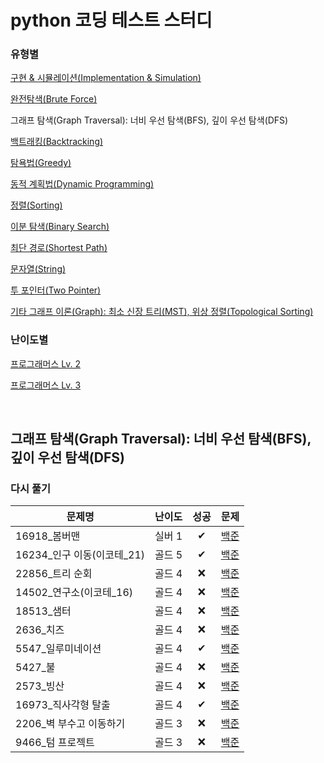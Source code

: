 # python 코딩 테스트 스터디
### 유형별
[구현 & 시뮬레이션(Implementation & Simulation)](/implementation_and_simulation/README.md)

[완전탐색(Brute Force)](/brute_force/README.md)

그래프 탐색(Graph Traversal): 너비 우선 탐색(BFS), 깊이 우선 탐색(DFS)

[백트래킹(Backtracking)](/backtracking/README.md)

[탐욕법(Greedy)](/greedy/README.md)

[동적 계획법(Dynamic Programming)](/dynamic_programming/README.md)

[정렬(Sorting)](/sorting/README.md)

[이분 탐색(Binary Search)](/binary_search/README.md)

[최단 경로(Shortest Path)](/shortest_path/README.md)

[문자열(String)](/string/README.md)

[투 포인터(Two Pointer)](/two_pointer/README.md)

[기타 그래프 이론(Graph): 최소 신장 트리(MST), 위상 정렬(Topological Sorting)](/graph/README.md)


### 난이도별
[프로그래머스 Lv. 2](/Programmers/Programmers_Lv2/README.md)

[프로그래머스 Lv. 3](/Programmers/Programmers_Lv3/README.md)

<br>

## 그래프 탐색(Graph Traversal): 너비 우선 탐색(BFS), 깊이 우선 탐색(DFS)
### 다시 풀기
|문제명|난이도|성공|문제|
|-----|:----:|:----:|:----:|
|16918_봄버맨|실버 1|✔|[백준](https://www.acmicpc.net/problem/16918)|
|16234_인구 이동(이코테_21)|골드 5|✔|[백준](https://www.acmicpc.net/problem/16234)|
|22856_트리 순회|골드 4|❌|[백준](https://www.acmicpc.net/problem/22856)|
|14502_연구소(이코테_16)|골드 4|❌|[백준](https://www.acmicpc.net/problem/14502)|
|18513_샘터|골드 4|❌|[백준](https://www.acmicpc.net/problem/18513)|
|2636_치즈|골드 4|❌|[백준](https://www.acmicpc.net/problem/2636)|
|5547_일루미네이션|골드 4|✔|[백준](https://www.acmicpc.net/problem/5547)|
|5427_불|골드 4|❌|[백준](https://www.acmicpc.net/problem/5427)|
|2573_빙산|골드 4|❌|[백준](https://www.acmicpc.net/problem/2573)|
|16973_직사각형 탈출|골드 4|✔|[백준](https://www.acmicpc.net/problem/16973)|
|2206_벽 부수고 이동하기|골드 3|❌|[백준](https://www.acmicpc.net/problem/2206)|
|9466_텀 프로젝트|골드 3|❌|[백준](https://www.acmicpc.net/problem/9466)|
